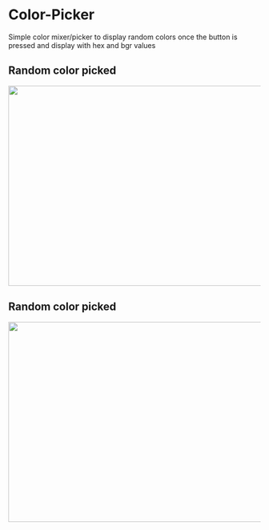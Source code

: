 # Color-Picker
Simple color mixer/picker to display random colors once the button is pressed and display with hex and bgr values

## Random color picked

<img src="https://user-images.githubusercontent.com/25387557/115396736-3a20bb00-a1dd-11eb-8ebe-cd67d870342f.PNG" width="600" height="400">

## Random color picked

<img src="https://user-images.githubusercontent.com/25387557/115396741-3ab95180-a1dd-11eb-86c7-00cccb0e5f0e.PNG" width="600" height="400">
